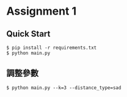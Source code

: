 # Assignment 1

## Quick Start

```
$ pip install -r requirements.txt
$ python main.py
```

## 調整參數

```
$ python main.py --k=3 --distance_type=sad
```